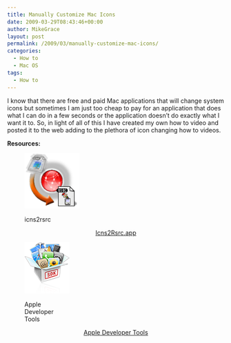 ```yaml
---
title: Manually Customize Mac Icons
date: 2009-03-29T08:43:46+00:00
author: MikeGrace
layout: post
permalink: /2009/03/manually-customize-mac-icons/
categories:
  - How to
  - Mac OS
tags:
  - How to
---
```

I know that there are free and paid Mac applications that will change system icons but sometimes I am just too cheap to pay for an application that does what I can do in a few seconds or the application doesn&#8217;t do exactly what I want it to. So, in light of all of this I have created my own how to video and posted it to the web adding to the plethora of icon changing how to videos.



**Resources:**<figure id="attachment_25" style="width: 128px" class="wp-caption aligncenter">

[<img class="size-full wp-image-25 " title="icns2rsrc" src="/assets/2009/03/icns2rsrc.png" alt="icns2rsrc" width="128" height="128" />](http://www.juliensalort.org/Logiciels/index.php?Nom=Icns2Rsrc)<figcaption class="wp-caption-text">icns2rsrc</figcaption></figure> 

<p style="text-align: center;">
  <a href="http://www.juliensalort.org/Logiciels/index.php?Nom=Icns2Rsrc">Icns2Rsrc.app</a>
</p><figure id="attachment_26" style="width: 104px" class="wp-caption aligncenter">

[<img class="size-full wp-image-26 " title="xcode_sdk" src="/assets/2009/03/xcode_sdk.png" alt="Apple Developer Tools" width="104" height="118" />](http://developer.apple.com/technology/Xcode.html)<figcaption class="wp-caption-text">Apple Developer Tools</figcaption></figure> 

<p style="text-align: center;">
  <a href="http://developer.apple.com/technology/Xcode.html">Apple Developer Tools</a>
</p>